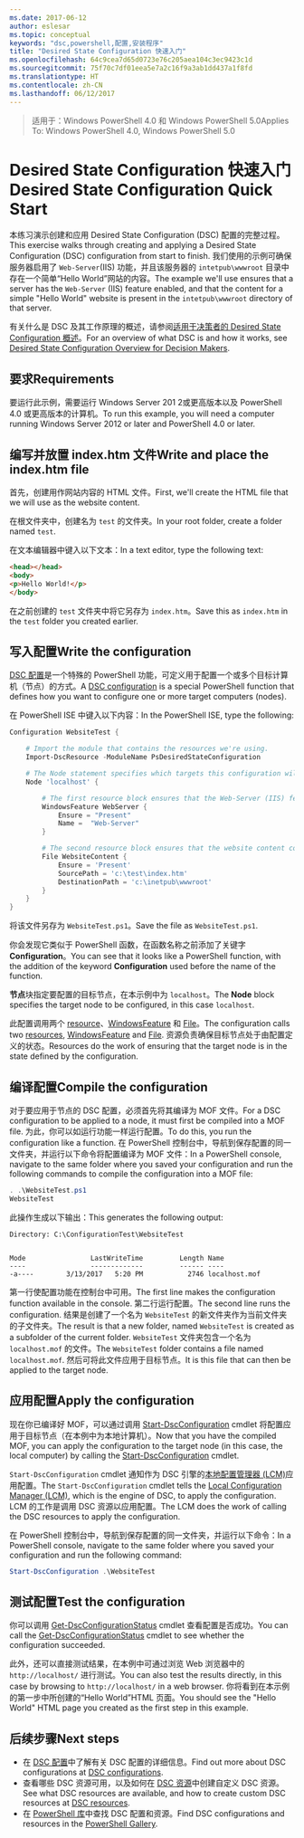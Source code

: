 ```yaml
---
ms.date: 2017-06-12
author: eslesar
ms.topic: conceptual
keywords: "dsc,powershell,配置,安装程序"
title: "Desired State Configuration 快速入门"
ms.openlocfilehash: 64c9cea7d65d0723e76c205aea104c3ec9423c1d
ms.sourcegitcommit: 75f70c7df01eea5e7a2c16f9a3ab1dd437a1f8fd
ms.translationtype: HT
ms.contentlocale: zh-CN
ms.lasthandoff: 06/12/2017
---
```

> <span data-ttu-id="68990-103">适用于：Windows PowerShell 4.0 和 Windows PowerShell 5.0</span><span class="sxs-lookup"><span data-stu-id="68990-103">Applies To: Windows PowerShell 4.0, Windows PowerShell 5.0</span></span>

# <a name="desired-state-configuration-quick-start"></a><span data-ttu-id="68990-104">Desired State Configuration 快速入门</span><span class="sxs-lookup"><span data-stu-id="68990-104">Desired State Configuration Quick Start</span></span>

<span data-ttu-id="68990-105">本练习演示创建和应用 Desired State Configuration (DSC) 配置的完整过程。</span><span class="sxs-lookup"><span data-stu-id="68990-105">This exercise walks through creating and applying a Desired State Configuration (DSC) configuration from start to finish.</span></span>
<span data-ttu-id="68990-106">我们使用的示例可确保服务器启用了 `Web-Server`(IIS) 功能，并且该服务器的 `intetpub\wwwroot` 目录中存在一个简单“Hello World”网站的内容。</span><span class="sxs-lookup"><span data-stu-id="68990-106">The example we'll use ensures that a server has the `Web-Server` (IIS) feature enabled, and that the content for a simple "Hello World" website is present in the `intetpub\wwwroot` directory of that server.</span></span>

<span data-ttu-id="68990-107">有关什么是 DSC 及其工作原理的概述，请参阅[适用于决策者的 Desired State Configuration 概述](DscForEngineers.md)。</span><span class="sxs-lookup"><span data-stu-id="68990-107">For an overview of what DSC is and how it works, see [Desired State Configuration Overview for Decision Makers](DscForEngineers.md).</span></span>

## <a name="requirements"></a><span data-ttu-id="68990-108">要求</span><span class="sxs-lookup"><span data-stu-id="68990-108">Requirements</span></span>

<span data-ttu-id="68990-109">要运行此示例，需要运行 Windows Server 201 2或更高版本以及 PowerShell 4.0 或更高版本的计算机。</span><span class="sxs-lookup"><span data-stu-id="68990-109">To run this example, you will need a computer running Windows Server 2012 or later and PowerShell 4.0 or later.</span></span>

## <a name="write-and-place-the-indexhtm-file"></a><span data-ttu-id="68990-110">编写并放置 index.htm 文件</span><span class="sxs-lookup"><span data-stu-id="68990-110">Write and place the index.htm file</span></span>

<span data-ttu-id="68990-111">首先，创建用作网站内容的 HTML 文件。</span><span class="sxs-lookup"><span data-stu-id="68990-111">First, we'll create the HTML file that we will use as the website content.</span></span>

<span data-ttu-id="68990-112">在根文件夹中，创建名为 `test` 的文件夹。</span><span class="sxs-lookup"><span data-stu-id="68990-112">In your root folder, create a folder named `test`.</span></span>

<span data-ttu-id="68990-113">在文本编辑器中键入以下文本：</span><span class="sxs-lookup"><span data-stu-id="68990-113">In a text editor, type the following text:</span></span>

```html
<head></head>
<body>
<p>Hello World!</p>
</body>
```

<span data-ttu-id="68990-114">在之前创建的 `test` 文件夹中将它另存为 `index.htm`。</span><span class="sxs-lookup"><span data-stu-id="68990-114">Save this as `index.htm` in the `test` folder you created earlier.</span></span> 

## <a name="write-the-configuration"></a><span data-ttu-id="68990-115">写入配置</span><span class="sxs-lookup"><span data-stu-id="68990-115">Write the configuration</span></span>

<span data-ttu-id="68990-116">[DSC 配置](configurations.md)是一个特殊的 PowerShell 功能，可定义用于配置一个或多个目标计算机（节点）的方式。</span><span class="sxs-lookup"><span data-stu-id="68990-116">A [DSC configuration](configurations.md) is a special PowerShell function that defines how you want to configure one or more target computers (nodes).</span></span>

<span data-ttu-id="68990-117">在 PowerShell ISE 中键入以下内容：</span><span class="sxs-lookup"><span data-stu-id="68990-117">In the PowerShell ISE, type the following:</span></span>

```powershell
Configuration WebsiteTest {

    # Import the module that contains the resources we're using.
    Import-DscResource -ModuleName PsDesiredStateConfiguration

    # The Node statement specifies which targets this configuration will be applied to.
    Node 'localhost' {

        # The first resource block ensures that the Web-Server (IIS) feature is enabled.
        WindowsFeature WebServer {
            Ensure = "Present"
            Name =  "Web-Server"
        }

        # The second resource block ensures that the website content copied to the website root folder.
        File WebsiteContent {
            Ensure = 'Present'
            SourcePath = 'c:\test\index.htm'
            DestinationPath = 'c:\inetpub\wwwroot'
        }
    }
} 
```

<span data-ttu-id="68990-118">将该文件另存为 `WebsiteTest.ps1`。</span><span class="sxs-lookup"><span data-stu-id="68990-118">Save the file as `WebsiteTest.ps1`.</span></span>

<span data-ttu-id="68990-119">你会发现它类似于 PowerShell 函数，在函数名称之前添加了关键字 **Configuration**。</span><span class="sxs-lookup"><span data-stu-id="68990-119">You can see that it looks like a PowerShell function, with the addition of the keyword **Configuration** used before the name of the function.</span></span>

<span data-ttu-id="68990-120">**节点**块指定要配置的目标节点，在本示例中为 `localhost`。</span><span class="sxs-lookup"><span data-stu-id="68990-120">The **Node** block specifies the target node to be configured, in this case `localhost`.</span></span>

<span data-ttu-id="68990-121">此配置调用两个 [resource](resources.md)、[WindowsFeature](windowsFeatureResource.md) 和 [File](fileResource.md)。</span><span class="sxs-lookup"><span data-stu-id="68990-121">The configuration calls two [resources](resources.md), [WindowsFeature](windowsFeatureResource.md) and [File](fileResource.md).</span></span>
<span data-ttu-id="68990-122">资源负责确保目标节点处于由配置定义的状态。</span><span class="sxs-lookup"><span data-stu-id="68990-122">Resources do the work of ensuring that the target node is in the state defined by the configuration.</span></span>

## <a name="compile-the-configuration"></a><span data-ttu-id="68990-123">编译配置</span><span class="sxs-lookup"><span data-stu-id="68990-123">Compile the configuration</span></span>

<span data-ttu-id="68990-124">对于要应用于节点的 DSC 配置，必须首先将其编译为 MOF 文件。</span><span class="sxs-lookup"><span data-stu-id="68990-124">For a DSC configuration to be applied to a node, it must first be compiled into a MOF file.</span></span>
<span data-ttu-id="68990-125">为此，你可以如运行功能一样运行配置。</span><span class="sxs-lookup"><span data-stu-id="68990-125">To do this, you run the configuration like a function.</span></span>
<span data-ttu-id="68990-126">在 PowerShell 控制台中，导航到保存配置的同一文件夹，并运行以下命令将配置编译为 MOF 文件：</span><span class="sxs-lookup"><span data-stu-id="68990-126">In a PowerShell console, navigate to the same folder where you saved your configuration and run the following commands to compile the configuration into a MOF file:</span></span>

```powershell
. .\WebsiteTest.ps1
WebsiteTest
```

<span data-ttu-id="68990-127">此操作生成以下输出：</span><span class="sxs-lookup"><span data-stu-id="68990-127">This generates the following output:</span></span>

```
Directory: C:\ConfigurationTest\WebsiteTest


Mode                LastWriteTime         Length Name                                                                                                                                                       
----                -------------         ------ ----                                                                                                                                                       
-a----        3/13/2017   5:20 PM           2746 localhost.mof
```

<span data-ttu-id="68990-128">第一行使配置功能在控制台中可用。</span><span class="sxs-lookup"><span data-stu-id="68990-128">The first line makes the configuration function available in the console.</span></span>
<span data-ttu-id="68990-129">第二行运行配置。</span><span class="sxs-lookup"><span data-stu-id="68990-129">The second line runs the configuration.</span></span>
<span data-ttu-id="68990-130">结果是创建了一个名为 `WebsiteTest` 的新文件夹作为当前文件夹的子文件夹。</span><span class="sxs-lookup"><span data-stu-id="68990-130">The result is that a new folder, named `WebsiteTest` is created as a subfolder of the current folder.</span></span>
<span data-ttu-id="68990-131">`WebsiteTest` 文件夹包含一个名为 `localhost.mof` 的文件。</span><span class="sxs-lookup"><span data-stu-id="68990-131">The `WebsiteTest` folder contains a file named `localhost.mof`.</span></span> <span data-ttu-id="68990-132">然后可将此文件应用于目标节点。</span><span class="sxs-lookup"><span data-stu-id="68990-132">It is this file that can then be applied to the target node.</span></span>

## <a name="apply-the-configuration"></a><span data-ttu-id="68990-133">应用配置</span><span class="sxs-lookup"><span data-stu-id="68990-133">Apply the configuration</span></span>

<span data-ttu-id="68990-134">现在你已编译好 MOF，可以通过调用 [Start-DscConfiguration](/reference/5.1/PSDesiredStateConfiguration/Start-DscConfiguration.md) cmdlet 将配置应用于目标节点（在本例中为本地计算机）。</span><span class="sxs-lookup"><span data-stu-id="68990-134">Now that you have the compiled MOF, you can apply the configuration to the target node (in this case, the local computer) by calling the [Start-DscConfiguration](/reference/5.1/PSDesiredStateConfiguration/Start-DscConfiguration.md) cmdlet.</span></span>

<span data-ttu-id="68990-135">`Start-DscConfiguration` cmdlet 通知作为 DSC 引擎的[本地配置管理器 (LCM)](metaConfig.md)应用配置。</span><span class="sxs-lookup"><span data-stu-id="68990-135">The `Start-DscConfiguration` cmdlet tells the [Local Configuration Manager (LCM)](metaConfig.md), which is the engine of DSC, to apply the configuration.</span></span>
<span data-ttu-id="68990-136">LCM 的工作是调用 DSC 资源以应用配置。</span><span class="sxs-lookup"><span data-stu-id="68990-136">The LCM does the work of calling the DSC resources to apply the configuration.</span></span>

<span data-ttu-id="68990-137">在 PowerShell 控制台中，导航到保存配置的同一文件夹，并运行以下命令：</span><span class="sxs-lookup"><span data-stu-id="68990-137">In a PowerShell console, navigate to the same folder where you saved your configuration and run the following command:</span></span>

```powershell
Start-DscConfiguration .\WebsiteTest
```

## <a name="test-the-configuration"></a><span data-ttu-id="68990-138">测试配置</span><span class="sxs-lookup"><span data-stu-id="68990-138">Test the configuration</span></span>

<span data-ttu-id="68990-139">你可以调用 [Get-DscConfigurationStatus](/reference/5.1/PSDesiredStateConfiguration/Get-DscConfigurationStatus.md) cmdlet 查看配置是否成功。</span><span class="sxs-lookup"><span data-stu-id="68990-139">You can call the [Get-DscConfigurationStatus](/reference/5.1/PSDesiredStateConfiguration/Get-DscConfigurationStatus.md) cmdlet to see whether the configuration succeeded.</span></span> 

<span data-ttu-id="68990-140">此外，还可以直接测试结果，在本例中可通过浏览 Web 浏览器中的 `http://localhost/` 进行测试。</span><span class="sxs-lookup"><span data-stu-id="68990-140">You can also test the results directly, in this case by browsing to `http://localhost/` in a web browser.</span></span> <span data-ttu-id="68990-141">你将看到在本示例的第一步中所创建的“Hello World”HTML 页面。</span><span class="sxs-lookup"><span data-stu-id="68990-141">You should see the "Hello World" HTML page you created as the first step in this example.</span></span>

## <a name="next-steps"></a><span data-ttu-id="68990-142">后续步骤</span><span class="sxs-lookup"><span data-stu-id="68990-142">Next steps</span></span>

- <span data-ttu-id="68990-143">在 [DSC 配置](configurations.md)中了解有关 DSC 配置的详细信息。</span><span class="sxs-lookup"><span data-stu-id="68990-143">Find out more about DSC configurations at [DSC configurations](configurations.md).</span></span>
- <span data-ttu-id="68990-144">查看哪些 DSC 资源可用，以及如何在 [DSC 资源](resources.md)中创建自定义 DSC 资源。</span><span class="sxs-lookup"><span data-stu-id="68990-144">See what DSC resources are available, and how to create custom DSC resources at [DSC resources](resources.md).</span></span>
- <span data-ttu-id="68990-145">在 [PowerShell 库](https://www.powershellgallery.com/)中查找 DSC 配置和资源。</span><span class="sxs-lookup"><span data-stu-id="68990-145">Find DSC configurations and resources in the [PowerShell Gallery](https://www.powershellgallery.com/).</span></span>



